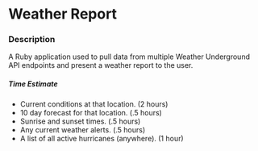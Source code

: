 # Weather Report

### Description

A Ruby application used to pull data from multiple Weather Underground API endpoints and present a weather report to the user.


##### Time Estimate
* Current conditions at that location. (2 hours)
* 10 day forecast for that location. (.5 hours)
* Sunrise and sunset times. (.5 hours)
* Any current weather alerts. (.5 hours)
* A list of all active hurricanes (anywhere). (1 hour)
